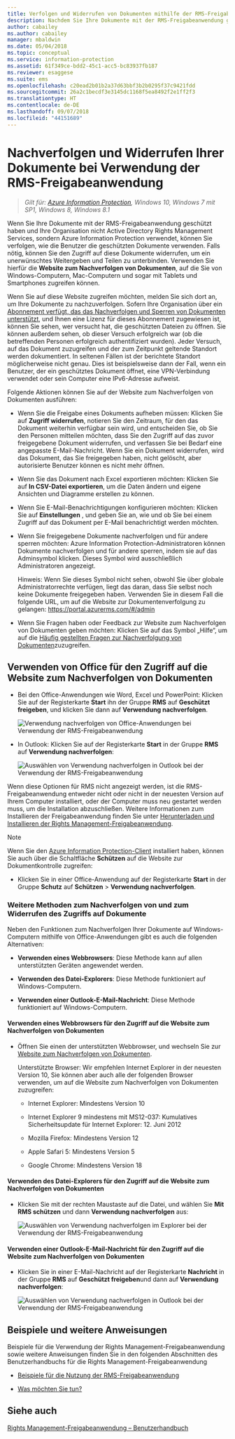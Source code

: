 ```yaml
---
title: Verfolgen und Widerrufen von Dokumenten mithilfe der RMS-Freigabeanwendung – AIP
description: Nachdem Sie Ihre Dokumente mit der RMS-Freigabeanwendung geschützt haben, können Sie nachverfolgen, wie andere mit Ihren geschützten Dokumenten verfahren. Falls nötig, können Sie den Zugriff auf diese Dokumente widerrufen, um ein unerwünschtes Weitergeben und Teilen zu unterbinden.
author: cabailey
ms.author: cabailey
manager: mbaldwin
ms.date: 05/04/2018
ms.topic: conceptual
ms.service: information-protection
ms.assetid: 61f349ce-bdd2-45c1-acc5-bc83937fb187
ms.reviewer: esaggese
ms.suite: ems
ms.openlocfilehash: c20ead2b01b2a37d63bbf3b2b0295f37c9421fdd
ms.sourcegitcommit: 26a2c1becdf3e3145dc1168f5ea8492f2e1ff2f3
ms.translationtype: HT
ms.contentlocale: de-DE
ms.lasthandoff: 09/07/2018
ms.locfileid: "44151689"
---
```

# <a name="track-and-revoke-your-documents-when-you-use-the-rms-sharing-application"></a>Nachverfolgen und Widerrufen Ihrer Dokumente bei Verwendung der RMS-Freigabeanwendung

>*Gilt für: [Azure Information Protection](https://azure.microsoft.com/pricing/details/information-protection), Windows 10, Windows 7 mit SP1, Windows 8, Windows 8.1*

Wenn Sie Ihre Dokumente mit der RMS-Freigabeanwendung geschützt haben und Ihre Organisation nicht Active Directory Rights Management Services, sondern Azure Information Protection verwendet, können Sie verfolgen, wie die Benutzer die geschützten Dokumente verwenden. Falls nötig, können Sie den Zugriff auf diese Dokumente widerrufen, um ein unerwünschtes Weitergeben und Teilen zu unterbinden. Verwenden Sie hierfür die **Website zum Nachverfolgen von Dokumenten**, auf die Sie von Windows-Computern, Mac-Computern und sogar mit Tablets und Smartphones zugreifen können.

Wenn Sie auf diese Website zugreifen möchten, melden Sie sich dort an, um Ihre Dokumente zu nachzuverfolgen. Sofern Ihre Organisation über ein [Abonnement verfügt, das das Nachverfolgen und Sperren von Dokumenten unterstützt](https://www.microsoft.com/cloud-platform/azure-information-protection-features), und Ihnen eine Lizenz für dieses Abonnement zugewiesen ist, können Sie sehen, wer versucht hat, die geschützten Dateien zu öffnen. Sie können außerdem sehen, ob dieser Versuch erfolgreich war (ob die betreffenden Personen erfolgreich authentifiziert wurden). Jeder Versuch, auf das Dokument zuzugreifen und der zum Zeitpunkt geltende Standort werden dokumentiert. In seltenen Fällen ist der berichtete Standort möglicherweise nicht genau. Dies ist beispielsweise dann der Fall, wenn ein Benutzer, der ein geschütztes Dokument öffnet, eine VPN-Verbindung verwendet oder sein Computer eine IPv6-Adresse aufweist.

Folgende Aktionen können Sie auf der Website zum Nachverfolgen von Dokumenten ausführen:

- Wenn Sie die Freigabe eines Dokuments aufheben müssen: Klicken Sie auf **Zugriff widerrufen**, notieren Sie den Zeitraum, für den das Dokument weiterhin verfügbar sein wird, und entscheiden Sie, ob Sie den Personen mitteilen möchten, dass Sie den Zugriff auf das zuvor freigegebene Dokument widerrufen, und verfassen Sie bei Bedarf eine angepasste E-Mail-Nachricht. Wenn Sie ein Dokument widerrufen, wird das Dokument, das Sie freigegeben haben, nicht gelöscht, aber autorisierte Benutzer können es nicht mehr öffnen.

- Wenn Sie das Dokument nach Excel exportieren möchten: Klicken Sie auf **In CSV-Datei exportieren**, um die Daten ändern und eigene Ansichten und Diagramme erstellen zu können.

- Wenn Sie E-Mail-Benachrichtigungen konfigurieren möchten: Klicken Sie auf **Einstellungen** , und geben Sie an, wie und ob Sie bei einem Zugriff auf das Dokument per E-Mail benachrichtigt werden möchten.

- Wenn Sie freigegebene Dokumente nachverfolgen und für andere sperren möchten: Azure Information Protection-Administratoren können Dokumente nachverfolgen und für andere sperren, indem sie auf das Adminsymbol klicken. Dieses Symbol wird ausschließlich Administratoren angezeigt.
    
    Hinweis: Wenn Sie dieses Symbol nicht sehen, obwohl Sie über globale Administratorrechte verfügen, liegt das daran, dass Sie selbst noch keine Dokumente freigegeben haben. Verwenden Sie in diesem Fall die folgende URL, um auf die Website zur Dokumentenverfolgung zu gelangen: https://portal.azurerms.com/#/admin

- Wenn Sie Fragen haben oder Feedback zur Website zum Nachverfolgen von Dokumenten geben möchten: Klicken Sie auf das Symbol „Hilfe“, um auf die [Häufig gestellten Fragen zur Nachverfolgung von Dokumenten](http://go.microsoft.com/fwlink/?LinkId=523977)zuzugreifen.

## <a name="using-office-to-access-the-document-tracking-site"></a>Verwenden von Office für den Zugriff auf die Website zum Nachverfolgen von Dokumenten

- Bei den Office-Anwendungen wie Word, Excel und PowerPoint: Klicken Sie auf der Registerkarte **Start** ihn der Gruppe **RMS** auf **Geschützt freigeben**, und klicken Sie dann auf **Verwendung nachverfolgen**.

    ![Verwendung nachverfolgen von Office-Anwendungen bei Verwendung der RMS-Freigabeanwendung ](../media/ADRMS_MSRMSApp_OfficeToolbarTrackUsage.png)

- In Outlook: Klicken Sie auf der Registerkarte **Start** in der Gruppe  **RMS** auf **Verwendung nachverfolgen**:

    ![Auswählen von Verwendung nachverfolgen in Outlook bei der Verwendung der RMS-Freigabeanwendung ](../media/ADRMS_MSRMSApp_OutlookTrackUsage.png)

Wenn diese Optionen für RMS nicht angezeigt werden, ist die RMS-Freigabeanwendung entweder nicht oder nicht in der neuesten Version auf Ihrem Computer installiert, oder der Computer muss neu gestartet werden muss, um die Installation abzuschließen. Weitere Informationen zum Installieren der Freigabeanwendung finden Sie unter [Herunterladen und Installieren der Rights Management-Freigabeanwendung](install-sharing-app.md).

> [!NOTE] 
> Wenn Sie den [Azure Information Protection-Client](info-protect-client.md) installiert haben, können Sie auch über die Schaltfläche **Schützen** auf die Website zur Dokumentkontrolle zugreifen: 
> 
> - Klicken Sie in einer Office-Anwendung auf der Registerkarte **Start** in der Gruppe **Schutz** auf **Schützen**  >  **Verwendung nachverfolgen**. 

### <a name="other-ways-to-track-and-revoke-your-documents"></a>Weitere Methoden zum Nachverfolgen von und zum Widerrufen des Zugriffs auf Dokumente
Neben den Funktionen zum Nachverfolgen Ihrer Dokumente auf Windows-Computern mithilfe von Office-Anwendungen gibt es auch die folgenden Alternativen:

-   **Verwenden eines Webbrowsers**: Diese Methode kann auf allen unterstützten Geräten angewendet werden.

-   **Verwenden des Datei-Explorers**: Diese Methode funktioniert auf Windows-Computern.

-   **Verwenden einer Outlook-E-Mail-Nachricht**: Diese Methode funktioniert auf Windows-Computern.

#### <a name="using-a-web-browser-to-access-the-doc-tracking-site"></a>Verwenden eines Webbrowsers für den Zugriff auf die Website zum Nachverfolgen von Dokumenten

- Öffnen Sie einen der unterstützten Webbrowser, und wechseln Sie zur [Website zum Nachverfolgen von Dokumenten](http://go.microsoft.com/fwlink/?LinkId=529562).

    Unterstützte Browser: Wir empfehlen Internet Explorer in der neuesten Version 10, Sie können aber auch alle der folgenden Browser verwenden, um auf die Website zum Nachverfolgen von Dokumenten zuzugreifen:

    -   Internet Explorer: Mindestens Version 10

    -   Internet Explorer 9 mindestens mit MS12-037: Kumulatives Sicherheitsupdate für Internet Explorer: 12. Juni 2012

    -   Mozilla Firefox: Mindestens Version 12

    -   Apple Safari 5: Mindestens Version 5

    -   Google Chrome: Mindestens Version 18

#### <a name="using-file-explorer-to-access-the-doc-tracking-site"></a>Verwenden des Datei-Explorers für den Zugriff auf die Website zum Nachverfolgen von Dokumenten

- Klicken Sie mit der rechten Maustaste auf die Datei, und wählen Sie **Mit RMS schützen** und dann **Verwendung nachverfolgen** aus:

    ![Auswählen von Verwendung nachverfolgen im Explorer bei der Verwendung der RMS-Freigabeanwendung](../media/ADRMS_MSRMSApp_ExplorerTrackUsage.png)

#### <a name="using-an-outlook-email-message-to-access-the-doc-tracking-site"></a>Verwenden einer Outlook-E-Mail-Nachricht für den Zugriff auf die Website zum Nachverfolgen von Dokumenten

- Klicken Sie in einer E-Mail-Nachricht auf der Registerkarte **Nachricht** in der Gruppe  **RMS** auf **Geschützt freigeben**und dann auf **Verwendung nachverfolgen**:

    ![Auswählen von Verwendung nachverfolgen in Outlook bei der Verwendung der RMS-Freigabeanwendung](../media/ADRMS_MSRMSApp_OutlookMessageTrackUsage.png)

## <a name="examples-and-other-instructions"></a>Beispiele und weitere Anweisungen
Beispiele für die Verwendung der Rights Management-Freigabeanwendung sowie weitere Anweisungen finden Sie in den folgenden Abschnitten des Benutzerhandbuchs für die Rights Management-Freigabeanwendung

-   [Beispiele für die Nutzung der RMS-Freigabeanwendung](sharing-app-user-guide.md#examples-for-using-the-rms-sharing-application)

-   [Was möchten Sie tun?](sharing-app-user-guide.md#what-do-you-want-to-do)

## <a name="see-also"></a>Siehe auch
[Rights Management-Freigabeanwendung – Benutzerhandbuch](sharing-app-user-guide.md)
